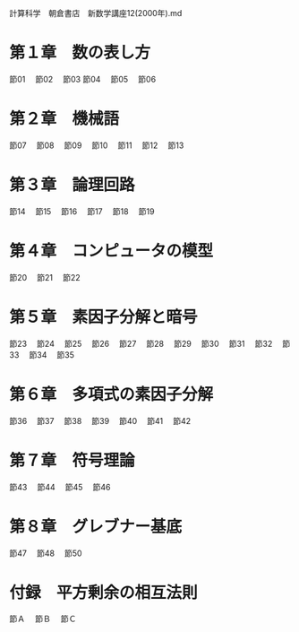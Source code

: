 計算科学　朝倉書店　新数学講座12(2000年).md

# 第１章　数の表し方
節01　
節02　
節03
節04　
節05　
節06　
# 第２章　機械語
節07　
節08　
節09　
節10　
節11　
節12　
節13　
# 第３章　論理回路
節14　
節15　
節16　
節17　
節18　
節19　
# 第４章　コンピュータの模型
節20　
節21　
節22　
# 第５章　素因子分解と暗号
節23　
節24　
節25　
節26　
節27　
節28　
節29　
節30　
節31　
節32　
節33　
節34　
節35　
# 第６章　多項式の素因子分解
節36　
節37　
節38　
節39　
節40　
節41　
節42　
# 第７章　符号理論
節43　
節44　
節45　
節46　
# 第８章　グレブナー基底
節47　
節48　
節50　
# 付録　平方剰余の相互法則
節Ａ　
節Ｂ　
節Ｃ　











